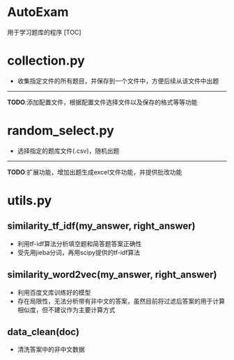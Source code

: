 # AutoExam
用于学习题库的程序
[TOC]
# collection.py
- 收集指定文件的所有题目，并保存到一个文件中，方便后续从该文件中出题
---
**TODO**:添加配置文件，根据配置文件选择文件以及保存的格式等等功能

# random_select.py
- 选择指定的题库文件(.csv)，随机出题

---
**TODO**:扩展功能，增加出题生成excel文件功能，并提供批改功能

# utils.py
## similarity_tf_idf(my_answer, right_answer)
- 利用tf-idf算法分析填空题和简答题答案正确性
- 受先用jieba分词，再用scipy提供的tf-idf算法

## similarity_word2vec(my_answer, right_answer)
- 利用百度文库训练好的模型
- 存在局限性，无法分析带有非中文的答案，虽然目前将过滤后答案的用于计算相似度，但不建议作为主要计算方式

## data_clean(doc)
- 清洗答案中的非中文数据
